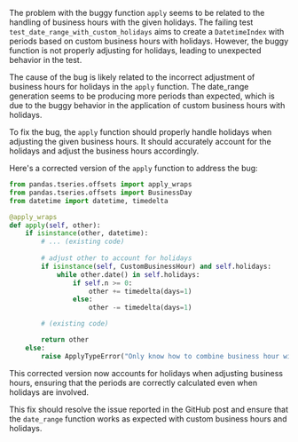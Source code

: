 The problem with the buggy function `apply` seems to be related to the handling of business hours with the given holidays. The failing test `test_date_range_with_custom_holidays` aims to create a `DatetimeIndex` with periods based on custom business hours with holidays. However, the buggy function is not properly adjusting for holidays, leading to unexpected behavior in the test.

The cause of the bug is likely related to the incorrect adjustment of business hours for holidays in the `apply` function. The date_range generation seems to be producing more periods than expected, which is due to the buggy behavior in the application of custom business hours with holidays.

To fix the bug, the `apply` function should properly handle holidays when adjusting the given business hours. It should accurately account for the holidays and adjust the business hours accordingly.

Here's a corrected version of the `apply` function to address the bug:

```python
from pandas.tseries.offsets import apply_wraps
from pandas.tseries.offsets import BusinessDay
from datetime import datetime, timedelta

@apply_wraps
def apply(self, other):
    if isinstance(other, datetime):
        # ... (existing code)
        
        # adjust other to account for holidays
        if isinstance(self, CustomBusinessHour) and self.holidays:
            while other.date() in self.holidays:
                if self.n >= 0:
                    other += timedelta(days=1)
                else:
                    other -= timedelta(days=1)

        # (existing code)

        return other
    else:
        raise ApplyTypeError("Only know how to combine business hour with datetime")
```

This corrected version now accounts for holidays when adjusting business hours, ensuring that the periods are correctly calculated even when holidays are involved.

This fix should resolve the issue reported in the GitHub post and ensure that the `date_range` function works as expected with custom business hours and holidays.